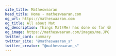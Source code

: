```yaml
---
site_title: Matheswaaran
head_title: Home - matheswaaran.com
og_url: https://matheswaaran.com
og_title: All about Mat
og_description: Things Mat(Me) has done so far 😁
og_image: https://matheswaaran.com/images/me.JPG
twitter_card: summary
twitter_site: "@matheswaaran_s"
twitter_creator: "@matheswaaran_s"
---
```

